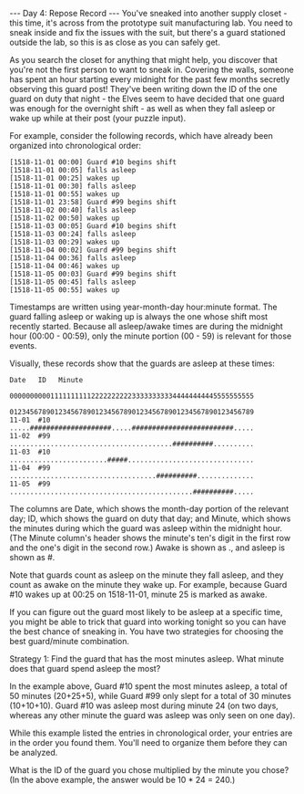 --- Day 4: Repose Record ---
You've sneaked into another supply closet - this time, it's across from the prototype suit manufacturing lab. You need to sneak inside and fix the issues with the suit, but there's a guard stationed outside the lab, so this is as close as you can safely get.

As you search the closet for anything that might help, you discover that you're not the first person to want to sneak in. Covering the walls, someone has spent an hour starting every midnight for the past few months secretly observing this guard post! They've been writing down the ID of the one guard on duty that night - the Elves seem to have decided that one guard was enough for the overnight shift - as well as when they fall asleep or wake up while at their post (your puzzle input).

For example, consider the following records, which have already been organized into chronological order:

	[1518-11-01 00:00] Guard #10 begins shift
	[1518-11-01 00:05] falls asleep
	[1518-11-01 00:25] wakes up
	[1518-11-01 00:30] falls asleep
	[1518-11-01 00:55] wakes up
	[1518-11-01 23:58] Guard #99 begins shift
	[1518-11-02 00:40] falls asleep
	[1518-11-02 00:50] wakes up
	[1518-11-03 00:05] Guard #10 begins shift
	[1518-11-03 00:24] falls asleep
	[1518-11-03 00:29] wakes up
	[1518-11-04 00:02] Guard #99 begins shift
	[1518-11-04 00:36] falls asleep
	[1518-11-04 00:46] wakes up
	[1518-11-05 00:03] Guard #99 begins shift
	[1518-11-05 00:45] falls asleep
	[1518-11-05 00:55] wakes up

Timestamps are written using year-month-day hour:minute format. The guard falling asleep or waking up is always the one whose shift most recently started. Because all asleep/awake times are during the midnight hour (00:00 - 00:59), only the minute portion (00 - 59) is relevant for those events.

Visually, these records show that the guards are asleep at these times:

	Date   ID   Minute
	            000000000011111111112222222222333333333344444444445555555555
	            012345678901234567890123456789012345678901234567890123456789
	11-01  #10  .....####################.....#########################.....
	11-02  #99  ........................................##########..........
	11-03  #10  ........................#####...............................
	11-04  #99  ....................................##########..............
	11-05  #99  .............................................##########.....

The columns are Date, which shows the month-day portion of the relevant day; ID, which shows the guard on duty that day; and Minute, which shows the minutes during which the guard was asleep within the midnight hour. (The Minute column's header shows the minute's ten's digit in the first row and the one's digit in the second row.) Awake is shown as ., and asleep is shown as #.

Note that guards count as asleep on the minute they fall asleep, and they count as awake on the minute they wake up. For example, because Guard #10 wakes up at 00:25 on 1518-11-01, minute 25 is marked as awake.

If you can figure out the guard most likely to be asleep at a specific time, you might be able to trick that guard into working tonight so you can have the best chance of sneaking in. You have two strategies for choosing the best guard/minute combination.

Strategy 1: Find the guard that has the most minutes asleep. What minute does that guard spend asleep the most?


In the example above, Guard #10 spent the most minutes asleep, a total of 50 minutes (20+25+5), while Guard #99 only slept for a total of 30 minutes (10+10+10). Guard #10 was asleep most during minute 24 (on two days, whereas any other minute the guard was asleep was only seen on one day).

While this example listed the entries in chronological order, your entries are in the order you found them. You'll need to organize them before they can be analyzed.

What is the ID of the guard you chose multiplied by the minute you chose? (In the above example, the answer would be 10 * 24 = 240.)